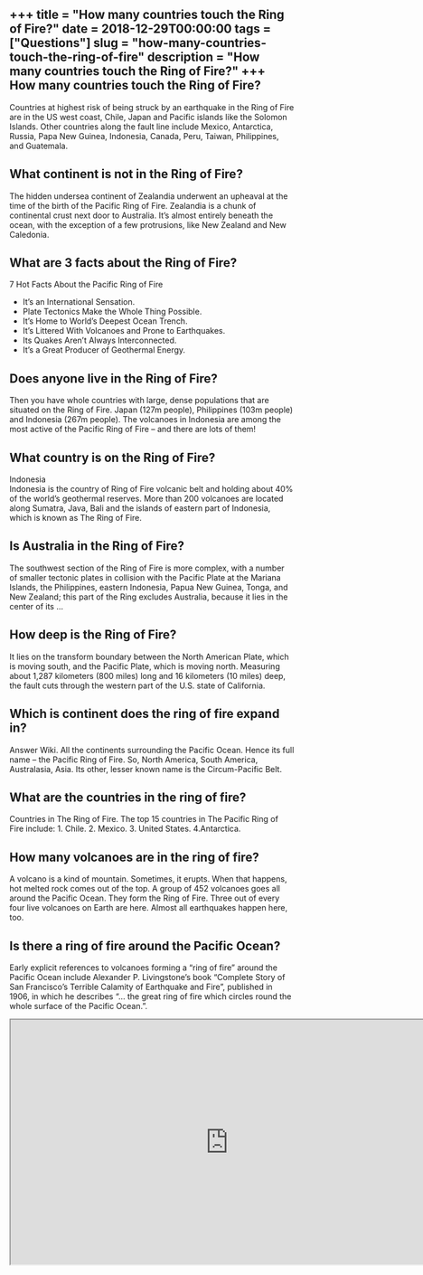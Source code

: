 +++
title = "How many countries touch the Ring of Fire?"
date = 2018-12-29T00:00:00
tags = ["Questions"]
slug = "how-many-countries-touch-the-ring-of-fire"
description = "How many countries touch the Ring of Fire?"
+++
How many countries touch the Ring of Fire?
------------------------------------------

Countries at highest risk of being struck by an earthquake in the Ring of Fire are in the US west coast, Chile, Japan and Pacific islands like the Solomon Islands. Other countries along the fault line include Mexico, Antarctica, Russia, Papa New Guinea, Indonesia, Canada, Peru, Taiwan, Philippines, and Guatemala.

What continent is not in the Ring of Fire?
------------------------------------------

The hidden undersea continent of Zealandia underwent an upheaval at the time of the birth of the Pacific Ring of Fire. Zealandia is a chunk of continental crust next door to Australia. It’s almost entirely beneath the ocean, with the exception of a few protrusions, like New Zealand and New Caledonia.

What are 3 facts about the Ring of Fire?
----------------------------------------

7 Hot Facts About the Pacific Ring of Fire

- It’s an International Sensation.
- Plate Tectonics Make the Whole Thing Possible.
- It’s Home to World’s Deepest Ocean Trench.
- It’s Littered With Volcanoes and Prone to Earthquakes.
- Its Quakes Aren’t Always Interconnected.
- It’s a Great Producer of Geothermal Energy.

Does anyone live in the Ring of Fire?
-------------------------------------

Then you have whole countries with large, dense populations that are situated on the Ring of Fire. Japan (127m people), Philippines (103m people) and Indonesia (267m people). The volcanoes in Indonesia are among the most active of the Pacific Ring of Fire – and there are lots of them!

What country is on the Ring of Fire?
------------------------------------

Indonesia  
Indonesia is the country of Ring of Fire volcanic belt and holding about 40% of the world’s geothermal reserves. More than 200 volcanoes are located along Sumatra, Java, Bali and the islands of eastern part of Indonesia, which is known as The Ring of Fire.

Is Australia in the Ring of Fire?
---------------------------------

The southwest section of the Ring of Fire is more complex, with a number of smaller tectonic plates in collision with the Pacific Plate at the Mariana Islands, the Philippines, eastern Indonesia, Papua New Guinea, Tonga, and New Zealand; this part of the Ring excludes Australia, because it lies in the center of its …

How deep is the Ring of Fire?
-----------------------------

It lies on the transform boundary between the North American Plate, which is moving south, and the Pacific Plate, which is moving north. Measuring about 1,287 kilometers (800 miles) long and 16 kilometers (10 miles) deep, the fault cuts through the western part of the U.S. state of California.

Which is continent does the ring of fire expand in?
---------------------------------------------------

Answer Wiki. All the continents surrounding the Pacific Ocean. Hence its full name – the Pacific Ring of Fire. So, North America, South America, Australasia, Asia. Its other, lesser known name is the Circum-Pacific Belt.

What are the countries in the ring of fire?
-------------------------------------------

Countries in The Ring of Fire. The top 15 countries in The Pacific Ring of Fire include: 1. Chile. 2. Mexico. 3. United States. 4.Antarctica.

How many volcanoes are in the ring of fire?
-------------------------------------------

A volcano is a kind of mountain. Sometimes, it erupts. When that happens, hot melted rock comes out of the top. A group of 452 volcanoes goes all around the Pacific Ocean. They form the Ring of Fire. Three out of every four live volcanoes on Earth are here. Almost all earthquakes happen here, too.

Is there a ring of fire around the Pacific Ocean?
-------------------------------------------------

Early explicit references to volcanoes forming a “ring of fire” around the Pacific Ocean include Alexander P. Livingstone’s book “Complete Story of San Francisco’s Terrible Calamity of Earthquake and Fire”, published in 1906, in which he describes “… the great ring of fire which circles round the whole surface of the Pacific Ocean.”.

<iframe allow="accelerometer; autoplay; clipboard-write; encrypted-media; gyroscope; picture-in-picture" allowfullscreen="" class="__youtube_prefs__  epyt-is-override  no-lazyload" data-no-lazy="1" data-origheight="433" data-origwidth="770" data-skipgform_ajax_framebjll="" height="433" id="_ytid_49977" loading="lazy" src="https://www.youtube.com/embed/QniWayRs7pw?enablejsapi=1&autoplay=0&cc_load_policy=0&cc_lang_pref=&iv_load_policy=1&loop=0&modestbranding=0&rel=1&fs=1&playsinline=0&autohide=2&theme=dark&color=red&controls=1&" title="YouTube player" width="770"></iframe>